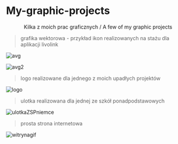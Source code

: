 # My-graphic-projects
<p align="center">
  Kilka z moich prac graficznych / A few of my graphic projects
</p>

> grafika wektorowa -  przykład ikon realizowanych na stażu dla aplikacji livolink 
<p align="center">
  
  
  ![avg](https://user-images.githubusercontent.com/62144769/117444978-758beb00-af3a-11eb-9e58-9a0ec4662561.JPG)
  
  ![avg2](https://user-images.githubusercontent.com/62144769/117445021-80468000-af3a-11eb-9af4-2aaa6384d311.JPG)
  
</p>

> logo realizowane dla jednego z moich upadłych projektów 

![logo](https://user-images.githubusercontent.com/62144769/117446567-8c334180-af3c-11eb-89f3-60a2b4bb9af5.png)

> ulotka realizowana dla jednej ze szkół ponadpodstawowych
>
![ulotkaZSPniemce](https://user-images.githubusercontent.com/62144769/117446673-b2f17800-af3c-11eb-84d6-fb353128866d.png)

> prosta strona internetowa

<p align="center">
  
  
  ![witrynagif](https://user-images.githubusercontent.com/62144769/117441095-2ee7c200-af35-11eb-827c-fd736168f3c0.gif)
</p>
